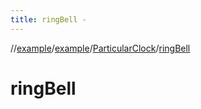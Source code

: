 ```yaml
---
title: ringBell -
---
```

//[example](../../index.html)/[example](../index.html)/[ParticularClock](index.html)/[ringBell](ring-bell.html)



# ringBell  

